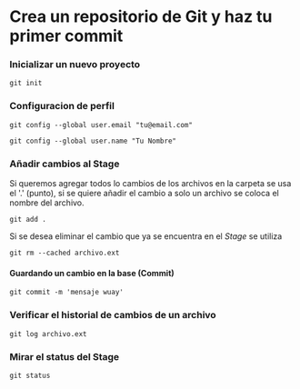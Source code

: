 # Crea un repositorio de Git y haz tu primer commit

### Inicializar un nuevo proyecto
`git init`

### Configuracion de perfil 
`git config --global user.email "tu@email.com"`

`git config --global user.name "Tu Nombre"`

### Añadir cambios al Stage
Si queremos agregar todos lo cambios de los archivos en la carpeta se usa el '.' (punto), si se quiere añadir el cambio a solo un archivo se coloca el nombre del archivo.

`git add .`

Si se desea eliminar el cambio que ya se encuentra en el *Stage* se utiliza

`git rm --cached archivo.ext`

#### Guardando un cambio en la base (Commit)

`git commit -m 'mensaje wuay'`

### Verificar el historial de cambios de un archivo

`git log archivo.ext`

### Mirar el status del Stage

`git status`



